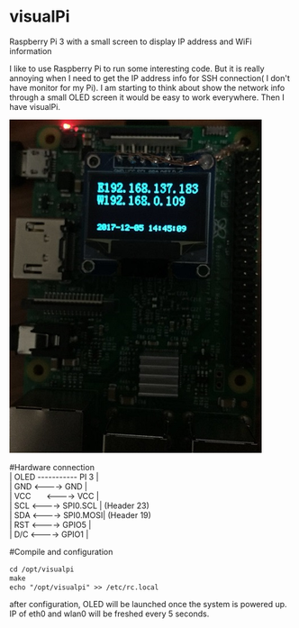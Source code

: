 # visualPi
Raspberry Pi 3 with a small screen to display IP address and WiFi information 

I like to use Raspberry Pi to run some interesting code. But it is really annoying when I need to get the IP address info for SSH connection( I don't have monitor for my Pi). I am starting to think about show the network info through a small OLED screen it would be easy to work everywhere. Then I have visualPi. 

![Raspberry PI 3 with OLED](https://github.com/haoranstone/visualPi/blob/master/pictures/model.jpg)


#Hardware connection  
  | OLED   -----------    PI 3   |  
  | GND       <---->      GND    |  
  | VCC       <---->      VCC    |  
  | SCL       <---->    SPI0.SCL | (Header 23)  
  | SDA       <---->    SPI0.MOSI| (Header 19)  
  | RST       <---->    GPIO5    |  
  | D/C       <---->    GPIO1    |  
  
  #Compile and configuration
  ```shell
  cd /opt/visualpi
  make 
  echo "/opt/visualpi" >> /etc/rc.local
  ```
  after configuration, OLED will be launched once the system is powered up. IP of eth0 and wlan0 will be freshed every 5 seconds.
